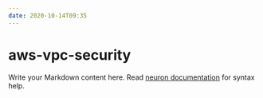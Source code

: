 ```yaml
---
date: 2020-10-14T09:35
---
```


# aws-vpc-security

Write your Markdown content here. Read [neuron documentation](https://neuron.zettel.page/2011404.html) for syntax help.


